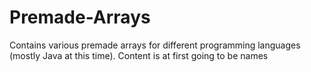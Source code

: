 # Premade-Arrays
Contains various premade arrays for different programming languages (mostly Java at this time). Content is at first going to be names
